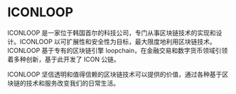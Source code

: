 # ICONLOOP

ICONLOOP 是一家位于韩国首尔的科技公司，专门从事区块链技术的实现和设计。ICONLOOP 以可扩展性和安全性为目标，最大限度地利用区块链技术。ICONLOOP 基于专有的区块链引擎 loopchain，在金融交易和数字货币领域引领着多种创新，基于此开发了 ICON 公链。

ICONLOOP 坚信透明和值得信赖的区块链技术可以提供的价值，通过各种基于区块链的技术和服务改变我们的日常生活。
